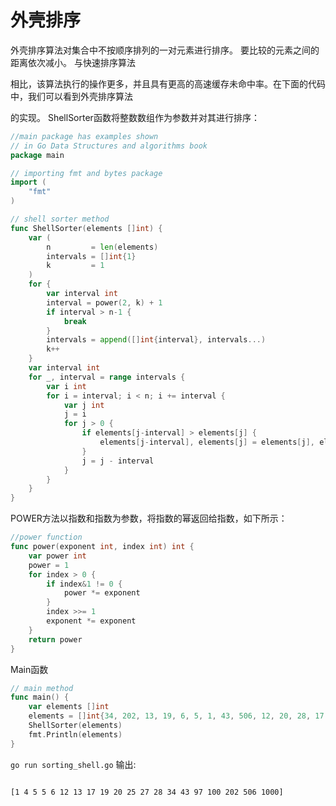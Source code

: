 # 外壳排序

外壳排序算法对集合中不按顺序排列的一对元素进行排序。 要比较的元素之间的距离依次减小。 与快速排序算法

相比，该算法执行的操作更多，并且具有更高的高速缓存未命中率。在下面的代码中，我们可以看到外壳排序算法

的实现。 ShellSorter函数将整数数组作为参数并对其进行排序：

``` go
//main package has examples shown
// in Go Data Structures and algorithms book
package main

// importing fmt and bytes package
import (
	"fmt"
)

// shell sorter method
func ShellSorter(elements []int) {
	var (
		n         = len(elements)
		intervals = []int{1}
		k         = 1
	)
	for {
		var interval int
		interval = power(2, k) + 1
		if interval > n-1 {
			break
		}
		intervals = append([]int{interval}, intervals...)
		k++
	}
	var interval int
	for _, interval = range intervals {
		var i int
		for i = interval; i < n; i += interval {
			var j int
			j = i
			for j > 0 {
				if elements[j-interval] > elements[j] {
					elements[j-interval], elements[j] = elements[j], elements[j-interval]
				}
				j = j - interval
			}
		}
	}
}
```

POWER方法以指数和指数为参数，将指数的幂返回给指数，如下所示：

``` go
//power function
func power(exponent int, index int) int {
	var power int
	power = 1
	for index > 0 {
		if index&1 != 0 {
			power *= exponent
		}
		index >>= 1
		exponent *= exponent
	}
	return power
}
```

Main函数

``` go
// main method
func main() {
	var elements []int
	elements = []int{34, 202, 13, 19, 6, 5, 1, 43, 506, 12, 20, 28, 17, 100, 25, 4, 5, 97, 1000, 27}
	ShellSorter(elements)
	fmt.Println(elements)
}
```

`go run sorting_shell.go` 输出:

```

[1 4 5 5 6 12 13 17 19 20 25 27 28 34 43 97 100 202 506 1000]
```
